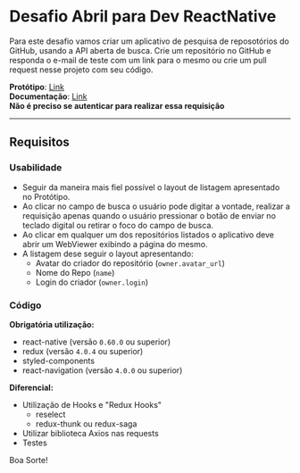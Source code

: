 # Desafio Abril para Dev ReactNative

Para este desafio vamos criar um aplicativo de pesquisa de reposotórios do GitHub, usando a API aberta de busca.
Crie um repositório no GitHub e responda o e-mail de teste com um link para o mesmo ou crie um pull request nesse projeto com seu código.

**Protótipo**: [Link](https://www.figma.com/proto/NA4Ead7eUjwt4OLJp3DPoD/Shary-Copy?node-id=0%3A2&scaling=scale-down)<br/>
**Documentação**: [Link](https://developer.github.com/v3/search/#search-repositories)<br/>
**Não é preciso se autenticar para realizar essa requisição**

--------

## Requisitos

### Usabilidade

- Seguir da maneira mais fiel possível o layout de listagem apresentado no Protótipo.
- Ao clicar no campo de busca o usuário pode digitar a vontade, realizar a requisição apenas quando o usuário pressionar o botão de enviar no teclado digital ou retirar o foco do campo de busca.
- Ao clicar em qualquer um dos repositórios listados o aplicativo deve abrir um WebViewer exibindo a página do mesmo.
- A listagem dese seguir o layout apresentando:
  - Avatar do criador do repositório (`owner.avatar_url`)
  - Nome do Repo (`name`)
  - Login do criador (`owner.login`)
  
### Código

**Obrigatória utilização:**
- react-native (versão `0.60.0` ou superior)
- redux (versão `4.0.4` ou superior)
- styled-components
- react-navigation (versão `4.0.0` ou superior)

**Diferencial:**
- Utilização de Hooks e "Redux Hooks"
  - reselect
  - redux-thunk ou redux-saga
- Utilizar biblioteca Axios nas requests
- Testes


Boa Sorte!
